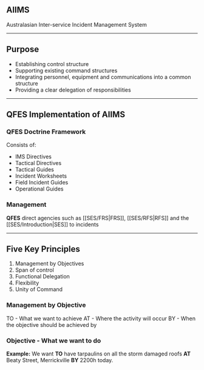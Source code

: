 
## AIIMS

Australasian Inter-service Incident Management System

---

## Purpose

- Establishing control structure
- Supporting existing command structures
- Integrating personnel, equipment and communications into a common structure
- Providing a clear delegation of responsibilities

---

## QFES Implementation of AIIMS

### QFES Doctrine Framework

Consists of:
- IMS Directives
- Tactical Directives
- Tactical Guides
- Incident Worksheets
- Field Incident Guides
- Operational Guides

### Management

**QFES** direct agencies such as [[SES/FRS|FRS]], [[SES/RFS|RFS]] and the [[SES/Introduction|SES]] to incidents

---

## Five Key Principles

1. Management by Objectives
2. Span of control
3. Functional Delegation
4. Flexibility
5. Unity of Command

### Management by Objective

TO - What we want to achieve
AT - Where the activity will occur
BY - When the objective should be achieved by

### Objective - What we want to do

**Example:** We want **TO** have tarpaulins on all the storm damaged roofs **AT** Beaty Street, Merrickville **BY** 2200h today.